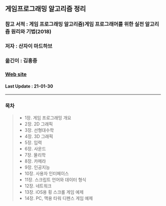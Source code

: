 ## 게임프로그래밍 알고리즘 정리
### 참고 서적 : 게임 프로그래밍 알고리즘)게임 프로그래머를 위한 실전 알고리즘 원리와 기법(2018)
### 저자 : 산자이 마드하브
### 옮긴이 : 김흥중
### <a href="http://gamealgorithms.net">Web site</a>
#### Last Update : 21-01-30
--- 
### 목차
> * 1장. 게임 프로그래밍 개요
> * 2장. 2D 그래픽
> * 3장. 선형대수학
> * 4장. 3D 그래픽
> * 5장. 입력
> * 6장. 사운드
> * 7장. 물리학
> * 8장. 카메라
> * 9장. 인공지능
> * 10장. 사용자 인터페이스
> * 11장. 스크립트 언어와 데이터 형식
> * 12장. 네트워크
> * 13장. iOS용 횡 스크롤 게임 예제
> * 14장. PC, 맥용 타워 디펜스 게임 예제
